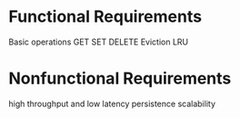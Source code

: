 # Functional Requirements

Basic operations GET SET DELETE
Eviction LRU

# Nonfunctional Requirements

high throughput and low latency
persistence
scalability
